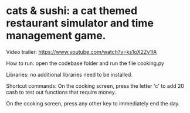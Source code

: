 # cats & sushi: a cat themed restaurant simulator and time management game.
Video trailer: https://www.youtube.com/watch?v=ks1oX2Zy1lA

How to run: open the codebase folder and run the file cooking.py

Libraries: no additional libraries need to be installed.

Shortcut commands:
On the cooking screen, press the letter 'c' to add 20 cash to test out functions that require money.

On the cooking screen, press any other key to immediately end the day.
